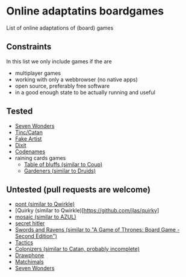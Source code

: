 # Online adaptatins boardgames
List of online adaptations of (board) games

## Constraints

In this list we only include games if the are

- multiplayer games
- working with only a webbrowser (no native apps)
- open source, preferably free software
- in a good enough state to be actually running and useful

## Tested
- [Seven Wonders](https://github.com/joffrey-bion/seven-wonders)
- [Tinc/Catan](https://github.com/seansegal/tincisnotcatan)
- [Fake Artist](https://github.com/kcgidw/fao)
- [Dixit](https://github.com/jminuscula/dixit-online)
- [Codenames](https://github.com/jbowens/codenames)
- raining cards games
  - [Table of bluffs (similar to Coup)](https://gitlab.com/xoria/raining-cards/-/tree/master/packages/games/table-of-bluffs)
  - [Gardeners (similar to Druids)](https://gitlab.com/xoria/raining-cards/-/tree/master/packages/games/gardeners)

## Untested (pull requests are welcome)
- [pont (similar to Qwirkle)](https://github.com/mkeeter/pont)
- [Quirky (similar to Qwirkle)[https://github.com/jlas/quirky]
- [mosaic (similar to AZUL)](https://github.com/maciejmatu/mosaic)
- [secret hitler](https://github.com/cozuya/secret-hitler)
- [Swords and Ravens (similar to "A Game of Thrones: Board Game - Second Edition")](https://github.com/Longwelwind/swords-and-ravens)
- [Tactics](https://github.com/pongstylin/tactics)
- [Colonizers (similar to Catan, probably incomplete)](https://github.com/sibartlett/colonizers)
- [Drawphone](https://github.com/tannerkrewson/drawphone)
- [Matchimals](https://github.com/igravitystudios/matchimals.fun)
- [Seven Wonders](https://github.com/willcrichton/sevenwonders)

